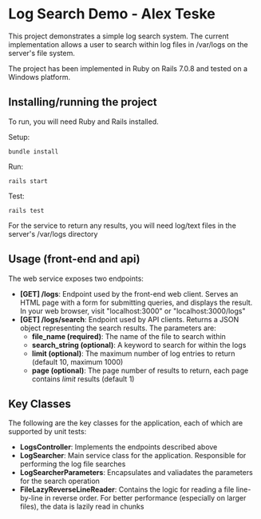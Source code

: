 # Log Search Demo - Alex Teske

This project demonstrates a simple log search system. The current implementation allows a user to search within log files in /var/logs on the server's file system.

The project has been implemented in Ruby on Rails 7.0.8 and tested on a Windows platform.

## Installing/running the project

To run, you will need Ruby and Rails installed.

Setup:
```
bundle install
```

Run:
```
rails start
```

Test:
```
rails test
```

For the service to return any results, you will need log/text files in the server's /var/logs directory

## Usage (front-end and api)

The web service exposes two endpoints:

- **[GET] /logs**: Endpoint used by the front-end web client. Serves an HTML page with a form for submitting queries, and displays the result. In your web browser, visit "localhost:3000" or "localhost:3000/logs"
- **[GET] /logs/search**: Endpoint used by API clients. Returns a JSON object representing the search results. The parameters are:
    - **file_name (required)**: The name of the file to search within
    - **search_string (optional)**: A keyword to search for within the logs 
    - **limit (optional)**: The maximum number of log entries to return (default 10, maximum 1000)
    - **page (optional)**: The page number of results to return, each page contains *limit* results (default 1)

## Key Classes

The following are the key classes for the application, each of which are supported by unit tests:

- **LogsController**: Implements the endpoints described above
- **LogSearcher**: Main service class for the application. Responsible for performing the log file searches
- **LogSearcherParameters**: Encapsulates and valiadates the parameters for the search operation
- **FileLazyReverseLineReader**: Contains the logic for reading a file line-by-line in reverse order. For better performance (especially on larger files), the data is lazily read in chunks
